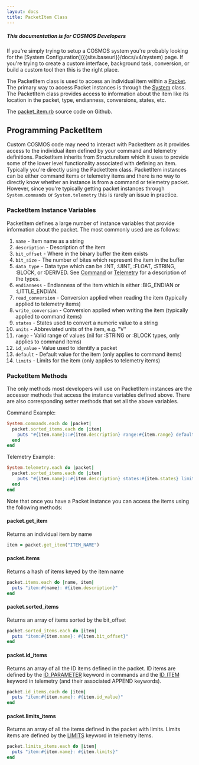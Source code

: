 ```yaml
---
layout: docs
title: PacketItem Class
---
```


<div class="note">
  <h5>This documentation is for COSMOS Developers</h5>
  <p markdown="1">If you're simply trying to setup a COSMOS system you're probably looking for the [System Configuration]({{site.baseurl}}/docs/v4/system) page. If you're trying to create a custom interface, background task, conversion, or build a custom tool then this is the right place.</p>
</div>

The PacketItem class is used to access an individual item within a [Packet]({{site.baseurl}}/docs/v4/packet-class). The primary way to access Packet instances is through the [System]({{site.baseurl}}/docs/v4/system-class) class. The PacketItem class provides access to information about the item like its location in the packet, type, endianness, conversions, states, etc.

The [packet_item.rb](https://github.com/BallAerospace/COSMOS/blob/cosmos4/lib/cosmos/packets/packet_item.rb) source code on Github.

## Programming PacketItem

Custom COSMOS code may need to interact with PacketItem as it provides access to the individual item defined by your command and telemetry definitions. PacketItem inherits from StructureItem which it uses to provide some of the lower level functionality associated with defining an item. Typically you're directly using the PacketItem class. PacketItem instances can be either command items or telemetry items and there is no way to directly know whether an instance is from a command or telemetry packet. However, since you're typically getting packet instances through `System.commands` or `System.telemetry` this is rarely an issue in practice.

### PacketItem Instance Variables

PacketItem defines a large number of instance variables that provide information about the packet. The most commonly used are as follows:

1. `name` - Item name as a string
1. `description` - Description of the item
1. `bit_offset` - Where in the binary buffer the item exists
1. `bit_size` - The number of bites which represent the item in the buffer
1. `data_type` - Data type which can be :INT, :UINT, :FLOAT, :STRING, :BLOCK, or :DERIVED. See [Command]({{site.baseurl}}/docs/v4/command) or [Telemetry]({{site.baseurl}}/docs/v4/telemetry) for a description of the types.
1. `endianness` - Endianness of the item which is either :BIG_ENDIAN or :LITTLE_ENDIAN.
1. `read_conversion` - Conversion applied when reading the item (typically applied to telemetry items)
1. `write_conversion` - Conversion applied when writing the item (typically applied to command items)
1. `states` - States used to convert a numeric value to a string
1. `units` - Abbreviated units of the item, e.g. "V"
1. `range` - Valid range of values (nil for :STRING or :BLOCK types, only applies to command items)
1. `id_value` - Value used to identify a packet
1. `default` - Default value for the item (only applies to command items)
1. `limits` - Limits for the item (only applies to telemetry items)

### PacketItem Methods

The only methods most developers will use on PacketItem instances are the accessor methods that access the instance variables defined above. There are also corresponding setter methods that set all the above variables.

Command Example:

```ruby
System.commands.each do |packet|
  packet.sorted_items.each do |item|
    puts "#{item.name}::#{item.description} range:#{item.range} default:#{item.default}"
  end
end
```

Telemetry Example:

```ruby
System.telemetry.each do |packet|
  packet.sorted_items.each do |item|
    puts "#{item.name}::#{item.description} states:#{item.states} limits:#{item.limits}"
  end
end
```

Note that once you have a Packet instance you can access the items using the following methods:

#### packet.get_item

Returns an individual item by name

```ruby
item = packet.get_item("ITEM_NAME")
```

#### packet.items

Returns a hash of items keyed by the item name

```ruby
packet.items.each do |name, item|
  puts "item:#{name}: #{item.description}"
end
```

#### packet.sorted_items

Returns an array of items sorted by the bit_offset

```ruby
packet.sorted_items.each do |item|
  puts "item:#{item.name}: #{item.bit_offset}"
end
```

#### packet.id_items

Returns an array of all the ID items defined in the packet. ID items are defined by the [ID_PARAMETER]({{site.baseurl}}/docs/v4/command#id_parameter) keyword in commands and the [ID_ITEM]({{site.baseurl}}/docs/v4/telemetry#id_item) keyword in telemetry (and their associated APPEND keywords).

```ruby
packet.id_items.each do |item|
  puts "item:#{item.name}: #{item.id_value}"
end
```

#### packet.limits_items

Returns an array of all the items defined in the packet with limits. Limits items are defined by the [LIMITS]({{site.baseurl}}/docs/v4/telemetry#limits) keyword in telemetry items.

```ruby
packet.limits_items.each do |item|
  puts "item:#{item.name}: #{item.limits}"
end
```
